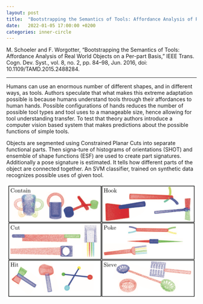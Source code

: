 ```yaml
---
layout: post
title:  "Bootstrapping the Semantics of Tools: Affordance Analysis of Real World Objects on a Per-part Basis"
date:   2022-01-05 17:00:00 +0200
categories: inner-circle
---
```

 
M. Schoeler and F. Worgotter, “Bootstrapping the Semantics of Tools: Affordance Analysis of Real World Objects on a Per-part Basis,” IEEE Trans. Cogn. Dev. Syst., vol. 8, no. 2, pp. 84–98, Jun. 2016, doi: 10.1109/TAMD.2015.2488284.

***

Humans can use an enormous number of different shapes, and in different ways, as tools. Authors speculate that what makes this extreme adaptation possible is because humans understand tools through their affordances to human hands. Possible configurations of hands reduces the number of possible tool types and tool uses to a manageable size, hence allowing for tool understanding transfer. To test that theory authors introduce a computer vision based system that makes predictions about the possible functions of simple tools.

Objects are segmented using Constrained Planar Cuts into separate functional parts. Then signa-ture of histograms of orientations (SHOT) and ensemble of shape functions (ESF) are used to create part signatures. Additionally a pose signature is estimated. It tells how different parts of the object are connected together. An SVM classifier, trained on synthetic data recognizes possible uses of given tool.

![Bootstrapping the Semantics of Tools: Affordance Analysis of Real World Objects on a Per-part Basis](/assets/bootstrapping-the-semantics-of-tools-affordance-analysis-of-real-world-objects-on-a-per-part-basis.png)